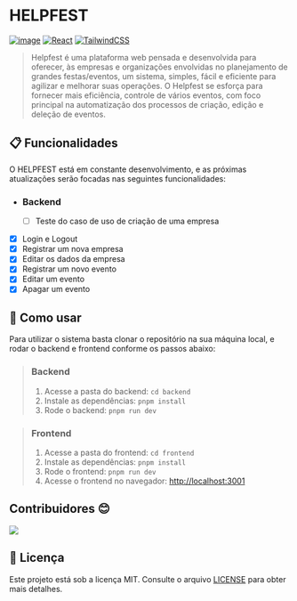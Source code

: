 # HELPFEST


[![image](https://img.shields.io/badge/Node.js-43853D?style=for-the-badge&logo=node.js&logoColor=white)](https://nodejs.org/en) [![React](https://img.shields.io/badge/React-20232A?style=for-the-badge&logo=react&logoColor=61DAFB)](https://react.dev/) [![TailwindCSS](https://img.shields.io/badge/tailwindcss-%2338B2AC.svg?style=for-the-badge&logo=tailwind-css&logoColor=white)](https://tailwindcss.com/)

> Helpfest é uma plataforma web pensada e desenvolvida para oferecer, às empresas e organizações envolvidas no planejamento de grandes festas/eventos, um sistema, simples, fácil e eficiente para agilizar e melhorar suas operações. 
O Helpfest se esforça para fornecer mais eficiência, controle de vários eventos, com foco principal na automatização dos processos de criação, edição e deleção de eventos.

## 📋 Funcionalidades
O HELPFEST está em constante desenvolvimento, e as próximas atualizações serão focadas nas seguintes funcionalidades:

- ### Backend
  - [ ] Teste do caso de uso de criação de uma empresa

- [x] Login e Logout
- [x] Registrar um nova empresa
- [x] Editar os dados da empresa
- [x] Registrar um novo evento
- [x] Editar um evento
- [x] Apagar um evento

## 📘 Como usar
Para utilizar o sistema basta clonar o repositório na sua máquina local, e rodar o backend e frontend conforme os passos abaixo:
> ### Backend
> 1. Acesse a pasta do backend: `cd backend`
> 2. Instale as dependências: `pnpm install`
> 3. Rode o backend: `pnpm run dev`

> ### Frontend
> 1. Acesse a pasta do frontend: `cd frontend`
> 2. Instale as dependências: `pnpm install`
> 3. Rode o frontend: `pnpm run dev`
> 4. Acesse o frontend no navegador: [http://localhost:3001](http://localhost:3001)

## Contribuidores 😊

<a href="https://github.com/NathanHermes/Helpfest/graphs/contributors">
  <img src="https://contrib.rocks/image?repo=NathanHermes/Helpfest" />
</a>

## 📝 Licença
Este projeto está sob a licença MIT. Consulte o arquivo [LICENSE](LICENSE) para obter mais detalhes.